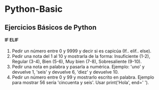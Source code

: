 # Python-Basic

## Ejercicios Básicos de Python

#### IF ELIF
01. Pedir un número entre 0 y 9999 y decir si es capicúa (If.. elif.. else).
02. Pedir una nota del 1 al 10 y mostrarla de la forma: Insuficiente (1-2), Regular (3-4), Bien (5-6), Muy bien (7-8), Sobresaliente (9-10).
03. Pedir una nota en palabra y pasarla a numérica. Ejemplo: 'uno' y devuelve 1, 'seis' y devuelve 6, 'diez' y devuelve 10.
04. Pedir un número entre 0 y 99 y mostrarlo escrito en palabra. Ejemplo para mostrar 56 sería 'cincuenta y seis'. Usar print('Hola', end=' ').